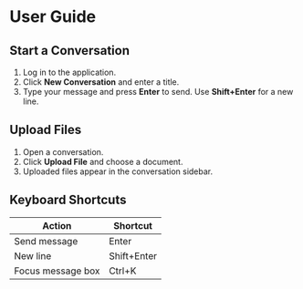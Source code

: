 # User Guide

## Start a Conversation
1. Log in to the application.
2. Click **New Conversation** and enter a title.
3. Type your message and press **Enter** to send. Use **Shift+Enter** for a new line.

## Upload Files
1. Open a conversation.
2. Click **Upload File** and choose a document.
3. Uploaded files appear in the conversation sidebar.

## Keyboard Shortcuts

| Action | Shortcut |
| --- | --- |
| Send message | Enter |
| New line | Shift+Enter |
| Focus message box | Ctrl+K |
